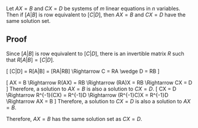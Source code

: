 Let $AX = B$ and $CX = D$ be systems of $m$ linear equations in $n$ variables.
Then if $[A|B]$ is row equivalent to $[C|D]$, then $AX = B$ and $CX = D$ have the same solution set.

## Proof

Since $[A|B]$ is row equivalent to $[C|D]$,
there is an invertible matrix $R$ such that $R[A|B] = [C|D]$.

\[ [C|D] = R[A|B] = [RA|RB] \Rightarrow C = RA \wedge D = RB \]

\[ AX = B \Rightarrow R(AX) = RB \Rightarrow (RA)X = RB \Rightarrow CX = D \]
Therefore, a solution to $AX = B$ is also a solution to $CX = D$.
\[ CX = D \Rightarrow R^{-1}(CX) = R^{-1}D \Rightarrow (R^{-1}C)X = R^{-1}D \Rightarrow AX = B \]
Therefore, a solution to $CX = D$ is also a solution to $AX = B$.

Therefore, $AX = B$ has the same solution set as $CX = D$.
